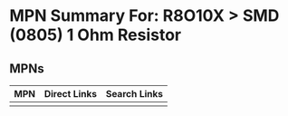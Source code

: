 



# MPN Summary For: R8O10X > SMD (0805) 1 Ohm Resistor

## MPNs
  

|MPN|Direct Links|Search Links|
| :--- | :--- | :--- |
||||
